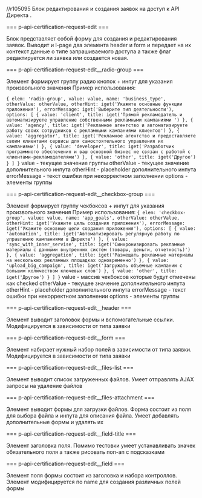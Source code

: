 //r105095
Блок редактирования и создания заявок на доступ к API Директа .

=== p-api-certification-request-edit ===

Блок представляет собой форму для создания и редактирования заявок.
Выводит и l-page два элемента header и form и передает на их контекст данные о типе запрашиваемого доступа
а также флаг редактируется ли заявка или создается новая.


=== p-api-certification-request-edit__radio-group ===

Элемент формирует группу радио кнопок + инпут для указания произвольного значения
Пример использования:

`
    {
        elem: 'radio-group',
        value: value,
        name: 'business_type',
        otherValue: otherValue,
        otherHint: iget('Укажите основные функции приложения'),
        errorMessage: iget('Выберите тип деятельности'),
        options: [
            { value: 'client', title: iget('Прямой рекламодатель и автоматизируете управление собственными рекламными кампаниями ') },
            { value: 'agency', title: iget('Рекламное агентство и автоматизируете работу своих сотрудников с рекламными кампаниями клиентов') },
            { value: 'aggregator', title: iget('Рекламное агентство и предоставляете своим клиентами сервисы для самостоятельного управления их кампаниями') },
            { value: 'developer', title: iget('Разработчик программного обеспечения и ваш основной бизнес не связан с работой с клиентами-рекламодателями') },
            { value: 'other', title: iget('Другое') }
        ]
    }
`
value - текущее значение группы
otherValue - текущее значение дополнительного инпута
otherHint - placeholder дополнительного инпута
errorMessage - текст ошибки при некорректном заполнении
options - элементы группы

=== p-api-certification-request-edit__checkbox-group ===

Элемент формирует группу чекбоксов + инпут для указания произвольного значения
Пример использования:
`
    {
        elem: 'checkbox-group',
        value: value,
        name: 'app_goals',
        otherValue: otherValue,
        otherHint: iget('Укажите цель создания приложения'),
        errorMessage: iget('Укажите основные цели создания приложения'),
        options: [
            { value: 'automation', title: iget('Автоматизировать регулярную работу по управлению кампаниями в Директе') },
            { value: 'sync_with_inner_servise', title: iget('Синхронизировать рекламные материалы с данными внутренних систем (товары, деньги, отчетность)') },
            { value: 'aggregation', title: iget('Размещать рекламные материалы на нескольких рекламных площадках одновременно') },
            { value: 'upload_big_campaign', title: iget('Загружать объемные кампании с большим количеством ключевых слов') },
            { value: 'other', title: iget('Другое') }
        ]
    }
`
value - массив чекбоксов которые будут отмечены как checked
otherValue - текущее значение дополнительного инпута
otherHint - placeholder дополнительного инпута
errorMessage - текст ошибки при некорректном заполнении
options - элементы группы

=== p-api-certification-request-edit__header ===

Элемент выводит заголовок формы и вспомогательные ссылки.
Модифицируется в зависимости от типа заявки

=== p-api-certification-request-edit__form ===

Элемент набирает нужный набор полей в зависимости от типа заявки.
Модифицируется в зависимости от типа заявки

=== p-api-certification-request-edit__files-list ===

Элемент выводит список загруженных файлов.
Умеет отправлять AJAX запросы на удаление файлов

=== p-api-certification-request-edit__files-attachment ===

Элемент выводит формы для загрузки файлов.
Форма состоит из поля для выбора файла и инпута для описания файла.
Умеет добавлять дополнительные формы и удалять их

=== p-api-certification-request-edit__field-title ===

Элемент заголовка поля.
Помимо тестовки умеет устанавливать значек обязательного поля а также рисовать поп-ап с подсказками

=== p-api-certification-request-edit__field ===

Элемент поля формы состоит из заголовка и набора контроллов.
Элемент модифицируется по name для создания различных полей формы


